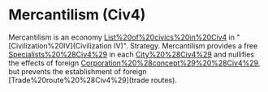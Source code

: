 # Mercantilism (Civ4)

Mercantilism is an economy [List%20of%20civics%20in%20Civ4](civic) in "[Civilization%20IV](Civilization IV)".
Strategy.
Mercantilism provides a free [Specialists%20%28Civ4%29](specialist) in each [City%20%28Civ4%29](city) and nullifies the effects of foreign [Corporation%20%28concept%29%20%28Civ4%29](corporations), but prevents the establishment of foreign [Trade%20route%20%28Civ4%29](trade routes).